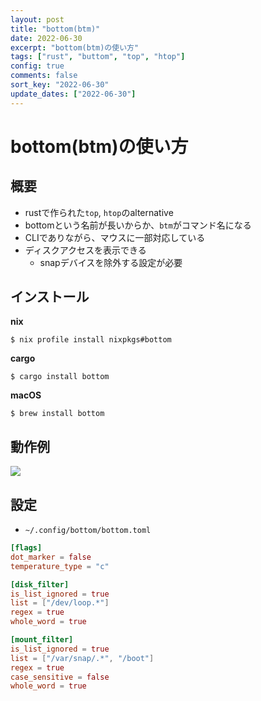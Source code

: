 ```yaml
---
layout: post
title: "bottom(btm)"
date: 2022-06-30
excerpt: "bottom(btm)の使い方"
tags: ["rust", "buttom", "top", "htop"]
config: true
comments: false
sort_key: "2022-06-30"
update_dates: ["2022-06-30"]
---
```


# bottom(btm)の使い方

## 概要
 - rustで作られた`top`, `htop`のalternative
 - bottomという名前が長いからか、`btm`がコマンド名になる
 - CLIでありながら、マウスに一部対応している
 - ディスクアクセスを表示できる
   - snapデバイスを除外する設定が必要

## インストール

**nix**
```console
$ nix profile install nixpkgs#bottom
```

**cargo**  
```console
$ cargo install bottom
```

**macOS**  
```console
$ brew install bottom
```

## 動作例

<div>
  <img src="https://user-images.githubusercontent.com/4949982/176601217-f12956fb-358b-41ae-836a-d901900708a7.png">
</div>

## 設定
 - `~/.config/bottom/bottom.toml`

```toml
[flags]
dot_marker = false
temperature_type = "c"

[disk_filter]
is_list_ignored = true
list = ["/dev/loop.*"]
regex = true
whole_word = true

[mount_filter]
is_list_ignored = true
list = ["/var/snap/.*", "/boot"]
regex = true
case_sensitive = false
whole_word = true
```
